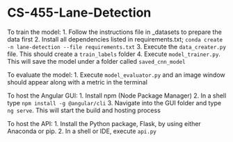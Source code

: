 # CS-455-Lane-Detection
To train the model:
    1. Follow the instructions file in _datasets to prepare the data first
    2. Install all dependencies listed in requirements.txt; `conda create -n lane-detection --file requirements.txt`
    3. Execute the `data_creater.py` file. This should create a `train_labels` folder
    4. Execute `model_trainer.py`. This will save the model under a folder called `saved_cnn_model`

To evaluate the model:
    1. Execute `model_evaluator.py` and an image window should appear along with a metric in the terminal

To host the Angular GUI:
    1. Install npm (Node Package Manager)
    2. In a shell type `npm install -g @angular/cli`
    3. Navigate into the GUI folder and type `ng serve`. This will start the build and hosting process

To host the API:
    1. Install the Python package, Flask, by using either Anaconda or pip.
    2. In a shell or IDE, execute `api.py`
